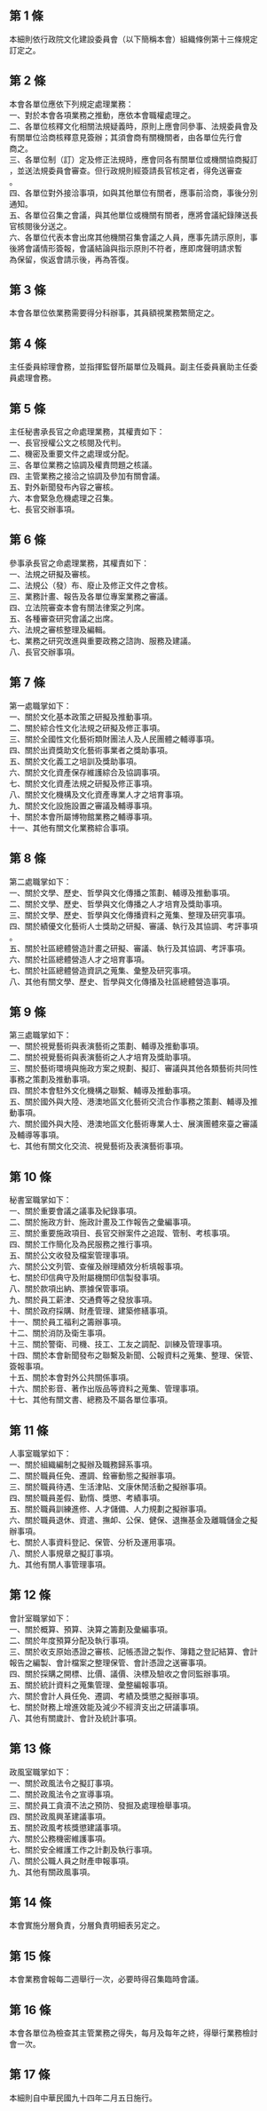 第 1 條
-------
本細則依行政院文化建設委員會（以下簡稱本會）組織條例第十三條規定  
訂定之。

第 2 條
-------
本會各單位應依下列規定處理業務：  
一、對於本會各項業務之推動，應依本會職權處理之。  
二、各單位核釋文化相關法規疑義時，原則上應會同參事、法規委員會及  
    有關單位洽商核釋意見簽辦；其須會商有關機關者，由各單位先行會  
    商之。  
三、各單位制（訂）定及修正法規時，應會同各有關單位或機關協商擬訂  
    ，並送法規委員會審查。但行政規則經簽請長官核定者，得免送審查  
    。  
四、各單位對外接洽事項，如與其他單位有關者，應事前洽商，事後分別  
    通知。  
五、各單位召集之會議，與其他單位或機關有關者，應將會議紀錄陳送長  
    官核閱後分送之。  
六、各單位代表本會出席其他機關召集會議之人員，應事先請示原則，事  
    後將會議情形簽報，會議結論與指示原則不符者，應即席聲明請求暫  
    為保留，俟返會請示後，再為答復。

第 3 條
-------
本會各單位依業務需要得分科辦事，其員額視業務繁簡定之。

第 4 條
-------
主任委員綜理會務，並指揮監督所屬單位及職員。副主任委員襄助主任委  
員處理會務。

第 5 條
-------
主任秘書承長官之命處理業務，其權責如下：  
一、長官授權公文之核閱及代判。  
二、機密及重要文件之處理或分配。  
三、各單位業務之協調及權責問題之核議。  
四、主管業務之接洽之協調及參加有關會議。  
五、對外新聞發布內容之審核。  
六、本會緊急危機處理之召集。  
七、長官交辦事項。

第 6 條
-------
參事承長官之命處理業務，其權責如下：  
一、法規之研擬及審核。  
二、法規公（發）布、廢止及修正文件之會核。  
三、業務計畫、報告及各單位專案業務之審議。  
四、立法院審查本會有關法律案之列席。  
五、各種審查研究會議之出席。  
六、法規之審核整理及編輯。  
七、業務之研究改進與重要政務之諮詢、服務及建議。  
八、長官交辦事項。

第 7 條
-------
第一處職掌如下：  
一、關於文化基本政策之研擬及推動事項。  
二、關於綜合性文化法規之研擬及修正事項。  
三、關於全國性文化藝術類財團法人及人民團體之輔導事項。  
四、關於出資獎助文化藝術事業者之獎助事項。  
五、關於文化義工之培訓及獎助事項。  
六、關於文化資產保存維護綜合及協調事項。  
七、關於文化資產法規之研擬及修正事項。  
八、關於文化機構及文化資產專業人才之培育事項。  
九、關於文化設施設置之審議及輔導事項。  
十、關於本會所屬博物館業務之輔導事項。  
十一、其他有關文化業務綜合事項。

第 8 條
-------
第二處職掌如下：  
一、關於文學、歷史、哲學與文化傳播之策劃、輔導及推動事項。  
二、關於文學、歷史、哲學與文化傳播之人才培育及獎助事項。  
三、關於文學、歷史、哲學與文化傳播資料之蒐集、整理及研究事項。  
四、關於績優文化藝術人士獎助之研擬、審議、執行及其協調、考評事項  
    。  
五、關於社區總體營造計畫之研擬、審議、執行及其協調、考評事項。  
六、關於社區總體營造人才之培育事項。  
七、關於社區總體營造資訊之蒐集、彙整及研究事項。  
八、其他有關文學、歷史、哲學與文化傳播及社區總體營造事項。

第 9 條
-------
第三處職掌如下：  
一、關於視覺藝術與表演藝術之策劃、輔導及推動事項。  
二、關於視覺藝術與表演藝術之人才培育及獎助事項。  
三、關於藝術環境與施政方案之規劃、擬訂、審議與其他各類藝術共同性  
    事務之策劃及推動事項。  
四、關於本會駐外文化機構之聯繫、輔導及推動事項。  
五、關於國外與大陸、港澳地區文化藝術交流合作事務之策劃、輔導及推  
    動事項。  
六、關於國外與大陸、港澳地區文化藝術專業人士、展演團體來臺之審議  
    及輔導等事項。  
七、其他有關文化交流、視覺藝術及表演藝術事項。

第 10 條
--------
秘書室職掌如下：  
一、關於重要會議之議事及紀錄事項。  
二、關於施政方針、施政計畫及工作報告之彙編事項。  
三、關於重要施政項目、長官交辦案件之追蹤、管制、考核事項。  
四、關於工作簡化及為民服務之推行事項。  
五、關於公文收發及檔案管理事項。  
六、關於公文列管、查催及辦理績效分析填報事項。  
七、關於印信典守及附屬機關印信製發事項。  
八、關於款項出納、票據保管事項。  
九、關於員工薪津、交通費等之發放事項。  
十、關於政府採購、財產管理、建築修繕事項。  
十一、關於員工福利之籌辦事項。  
十二、關於消防及衛生事項。  
十三、關於警衛、司機、技工、工友之調配、訓練及管理事項。  
十四、關於本會新聞發布之聯繫及新聞、公報資料之蒐集、整理、保管、  
      簽報事項。  
十五、關於本會對外公共關係事項。  
十六、關於影音、著作出版品等資料之蒐集、管理事項。  
十七、其他有關文書、總務及不屬各單位事項。

第 11 條
--------
人事室職掌如下：  
一、關於組織編制之擬辦及職務歸系事項。  
二、關於職員任免、遷調、銓審動態之擬辦事項。  
三、關於職員待遇、生活津貼、文康休閒活動之擬辦事項。  
四、關於職員差假、勤惰、獎懲、考績事項。  
五、關於職員訓練進修、人才儲備、人力規劃之擬辦事項。  
六、關於職員退休、資遣、撫卹、公保、健保、退撫基金及離職儲金之擬  
    辦事項。  
七、關於人事資料登記、保管、分析及運用事項。  
八、關於人事規章之擬訂事項。  
九、其他有關人事管理事項。

第 12 條
--------
會計室職掌如下：  
一、關於概算、預算、決算之籌劃及彙編事項。  
二、關於年度預算分配及執行事項。  
三、關於收支原始憑證之審核、記帳憑證之製作、簿籍之登記結算、會計  
    報告之編製、會計檔案之整理保管、會計憑證之送審事項。  
四、關於採購之開標、比價、議價、決標及驗收之會同監辦事項。  
五、關於統計資料之蒐集管理、彙整編報事項。  
六、關於會計人員任免、遷調、考績及獎懲之擬辦事項。  
七、關於財務上增進效能及減少不經濟支出之研議事項。  
八、其他有關歲計、會計及統計事項。

第 13 條
--------
政風室職掌如下：  
一、關於政風法令之擬訂事項。  
二、關於政風法令之宣導事項。  
三、關於員工貪瀆不法之預防、發掘及處理檢舉事項。  
四、關於政風興革建議事項。  
五、關於政風考核獎懲建議事項。  
六、關於公務機密維護事項。  
七、關於安全維護工作之計劃及執行事項。  
八、關於公職人員之財產申報事項。  
九、其他有關政風事項。

第 14 條
--------
本會實施分層負責，分層負責明細表另定之。

第 15 條
--------
本會業務會報每二週舉行一次，必要時得召集臨時會議。

第 16 條
--------
本會各單位為檢查其主管業務之得失，每月及每年之終，得舉行業務檢討  
會一次。

第 17 條
--------
本細則自中華民國九十四年二月五日施行。


